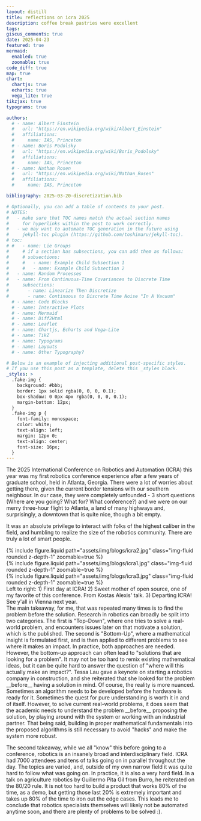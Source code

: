 ```yaml
---
layout: distill
title: reflections on icra 2025
description: coffee break pastries were excellent
tags: 
giscus_comments: true
date: 2025-04-23
featured: true
mermaid:
  enabled: true
  zoomable: true
code_diff: true
map: true
chart:
  chartjs: true
  echarts: true
  vega_lite: true
tikzjax: true
typograms: true

authors:
  # - name: Albert Einstein
  #   url: "https://en.wikipedia.org/wiki/Albert_Einstein"
  #   affiliations:
  #     name: IAS, Princeton
  # - name: Boris Podolsky
  #   url: "https://en.wikipedia.org/wiki/Boris_Podolsky"
  #   affiliations:
  #     name: IAS, Princeton
  # - name: Nathan Rosen
  #   url: "https://en.wikipedia.org/wiki/Nathan_Rosen"
  #   affiliations:
  #     name: IAS, Princeton

bibliography: 2025-03-20-discretization.bib

# Optionally, you can add a table of contents to your post.
# NOTES:
#   - make sure that TOC names match the actual section names
#     for hyperlinks within the post to work correctly.
#   - we may want to automate TOC generation in the future using
#     jekyll-toc plugin (https://github.com/toshimaru/jekyll-toc).
# toc:
# #   - name: Lie Groups
#     # if a section has subsections, you can add them as follows:
#     # subsections:
#     #   - name: Example Child Subsection 1
#     #   - name: Example Child Subsection 2
#   - name: Random Processes
#   - name: From Continuous-Time Covariances to Discrete Time
#     subsections:
#       - name: Linearize Then Discretize
#       - name: Continuous to Discrete Time Noise "In A Vacuum"
  # - name: Code Blocks
  # - name: Interactive Plots
  # - name: Mermaid
  # - name: Diff2Html
  # - name: Leaflet
  # - name: Chartjs, Echarts and Vega-Lite
  # - name: TikZ
  # - name: Typograms
  # - name: Layouts
  # - name: Other Typography?

# Below is an example of injecting additional post-specific styles.
# If you use this post as a template, delete this _styles block.
_styles: >
  .fake-img {
    background: #bbb;
    border: 1px solid rgba(0, 0, 0, 0.1);
    box-shadow: 0 0px 4px rgba(0, 0, 0, 0.1);
    margin-bottom: 12px;
  }
  .fake-img p {
    font-family: monospace;
    color: white;
    text-align: left;
    margin: 12px 0;
    text-align: center;
    font-size: 16px;
  }
---
```


The 2025 International Conference on Robotics and Automation (ICRA) this year was my first robotics conference experience after a few years of graduate school, held in Atlanta, Georgia. There were a lot of worries about getting there, given the current border tensions with our southern neighbour. In our case, they were completely unfounded - 3 short questions (Where are you going? What for? What conference?) and we were on our merry three-hour flight to Atlanta, a land of many highways and, surprisingly, a downtown that is quite nice, though a bit empty.

It was an absolute privilege to interact with folks of the highest caliber in the field, and humbling to realize the size of the robotics community. There are truly a lot of smart people. 

<div class="row mt-3">
    <div class="col-sm mt-3 mt-md-0">
        {% include figure.liquid path="assets/img/blogs/icra2.jpg" class="img-fluid rounded z-depth-1" zoomable=true %}
    </div>
    <div class="col-sm mt-3 mt-md-0">
        {% include figure.liquid path="assets/img/blogs/icra1.jpg" class="img-fluid rounded z-depth-1" zoomable=true %}
    </div>
    <div class="col-sm mt-3 mt-md-0">
        {% include figure.liquid path="assets/img/blogs/icra3.jpg" class="img-fluid rounded z-depth-1" zoomable=true %}
    </div>
</div>
<div class="caption">
    Left to right: 1) First day at ICRA! 2) Sweet mother of open source, one of my favorite  of this conference. From Kostas Alexis' talk. 3) Departing ICRA! See y'all in Vienna next year. 
</div>
The main takeaway, for me, that was repeated many times is to find the problem before the solution. Research in robotics can broadly be split into two categories. The first is "Top-Down", where one tries to solve a real-world problem, and encounters issues later on that motivate a solution, which is the published. The second is "Bottom-Up", where a mathematical insight is formulated first, and is then applied to different problems to see where it makes an impact.
In practice, both approaches are needed. However, the bottom-up approach can often lead to "solutions that are looking for a problem". It may not be too hard to remix existing mathematical ideas, but it can be quite hard to answer the question of "where will this actually make an impact?". Tessa Lau gave a keynote on starting a robotics company in construction, and she reiterated that she looked for the problem __before__ having a solution in mind. 
Of course, the reality is more nuanced. Sometimes an algorithm needs to be developed before the hardware is ready for it. Sometimes the quest for pure understanding is worth it in and of itself. 
However, to solve current real-world problems, it does seem that the academic needs to understand the problem __before__ proposing the solution, by playing around with the system or working with an industrial partner. That being said, building in proper mathematical fundamentals into the proposed algorithms is still necessary to avoid "hacks" and make the system more robust. 

The second takeaway, while we all "know" this before going to a conference, robotics is an insanely broad and interdisciplinary field. ICRA had 7000 attendees and tens of talks going on in parallel throughout the day. The topics are varied, and, outside of my own narrow field it was quite hard to follow what was going on. In practice, it is also a very hard field. In a talk on agriculture robotics by Guillermo Pita Gil from Burro, he reiterated on the 80/20 rule. It is not too hard to build a product that works 80%
of the time, as a demo, but getting those last 20% is extremely important and takes up 80% of the time to iron out the edge cases. 
This leads me to conclude that robotics specialists themselves will likely not be automated anytime soon, and there are plenty of problems to be solved :).
<!-- is both extremely important and extremely hard. Getting 80% of the way there takes 20% of the time, with the last 20% of the way taking 80% of the time. Getting all of those edge cases ironed out to build a working product is why we need many qualified specialists.  -->
